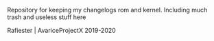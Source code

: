 Repository for keeping my changelogs rom and kernel. Including much trash and useless stuff here

Rafiester | AvariceProjectX 2019-2020
